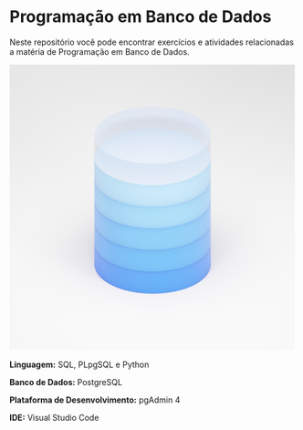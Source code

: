 # Programação em Banco de Dados

Neste repositório você pode encontrar exercícios e atividades relacionadas a matéria de Programação em Banco de Dados. 


<img src = "https://github.com/luanamayumi4/free_images/blob/c9f100a153abfbe53bbd36d276b168764e2b290d/database.jpg"
 width="500px"/>


**Linguagem:** SQL, PLpgSQL e Python

**Banco de Dados:** PostgreSQL

**Plataforma de Desenvolvimento:** pgAdmin 4

**IDE:** Visual Studio Code
